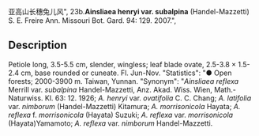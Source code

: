 亚高山长穗兔儿风",
23b.**Ainsliaea henryi var. subalpina** (Handel-Mazzetti) S. E. Freire Ann. Missouri Bot. Gard. 94: 129. 2007.",

## Description
Petiole long, 3.5-5.5 cm, slender, wingless; leaf blade ovate, 2.5-3.8 × 1.5-2.4 cm, base rounded or cuneate. Fl. Jun-Nov.
  "Statistics": "● Open forests; 2000-3900 m. Taiwan, Yunnan.
  "Synonym": "*Ainsliaea reflexa* Merrill var. *subalpina* Handel-Mazzetti, Anz. Akad. Wiss. Wien, Math.-Naturwiss. Kl. 63: 12. 1926; *A.* *henryi* var. *ovatifolia* C. C. Chang; *A. latifolia* var. *nimborum* (Handel-Mazzetti) Kitamura; *A. morrisonicola* Hayata; *A. reflexa* f. *morrisonicola* (Hayata) Suzuki; *A. reflexa* var. *morrisonicola* (Hayata)Yamamoto; *A. reflexa* var. *nimborum* Handel-Mazzetti.
